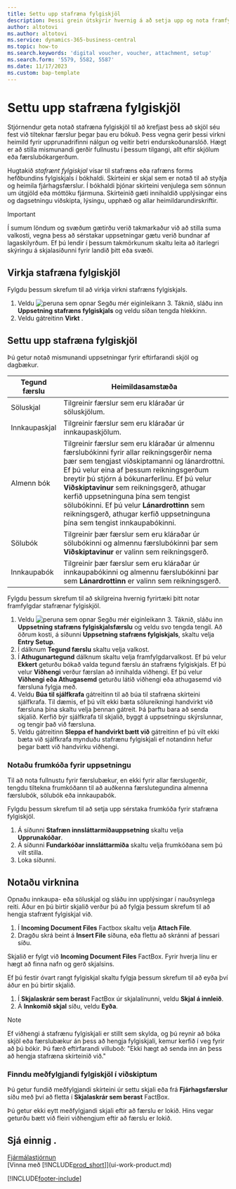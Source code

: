 ```yaml
---
title: Settu upp stafræna fylgiskjöl
description: Þessi grein útskýrir hvernig á að setja upp og nota framfylgdar stafrænar fylgiskjöl í Microsoft Dynamics 365 Business Central.
author: altotovi
ms.author: altotovi
ms.service: dynamics-365-business-central
ms.topic: how-to
ms.search.keywords: 'digital voucher, voucher, attachment, setup'
ms.search.form: '5579, 5582, 5587'
ms.date: 11/17/2023
ms.custom: bap-template
---
```


# <a name="set-up-digital-vouchers"></a>Settu upp stafræna fylgiskjöl

Stjórnendur geta notað stafræna fylgiskjöl til að krefjast þess að skjöl séu fest við tilteknar færslur þegar þau eru bókuð. Þess vegna gerir þessi virkni heimild fyrir upprunadrifinni nálgun og veitir betri endurskoðunarslóð. Hægt er að stilla mismunandi gerðir fullnustu í þessum tilgangi, allt eftir skjölum eða færslubókargerðum.

Hugtakið *stafrænt fylgiskjal* vísar til stafræns eða rafræns forms hefðbundins fylgiskjals í bókhaldi. Skírteini er skjal sem er notað til að styðja og heimila fjárhagsfærslur. Í bókhaldi þjónar skírteini venjulega sem sönnun um útgjöld eða móttöku fjármuna. Skírteinið gæti innihaldið upplýsingar eins og dagsetningu viðskipta, lýsingu, upphæð og allar heimildarundirskriftir.

> [!IMPORTANT]
> Í sumum löndum og svæðum gætirðu verið takmarkaður við að stilla suma valkosti, vegna þess að sérstakar uppsetningar gætu verið bundnar af lagaskilyrðum. Ef þú lendir í þessum takmörkunum skaltu leita að ítarlegri skýringu á skjalasíðunni fyrir landið þitt eða svæði.

## <a name="enable-digital-vouchers"></a>Virkja stafræna fylgiskjöl

Fylgdu þessum skrefum til að virkja virkni stafræns fylgiskjals.

1. Veldu ![peruna sem opnar Segðu mér eiginleikann 3.](media/ui-search/search_small.png "Segðu mér hvað þú vilt gera") Táknið, sláðu inn **Uppsetning stafræns fylgiskjals** og veldu síðan tengda hlekkinn.
2. Veldu gátreitinn **Virkt** .

## <a name="set-up-digital-vouchers-1"></a>Settu upp stafræna fylgiskjöl

Þú getur notað mismunandi uppsetningar fyrir eftirfarandi skjöl og dagbækur.

| Tegund færslu | Heimildasamstæða |
|------------|-------------|
| Söluskjal | Tilgreinir færslur sem eru kláraðar úr söluskjölum. |
| Innkaupaskjal | Tilgreinir færslur sem eru kláraðar úr innkaupaskjölum. |
| Almenn bók | Tilgreinir færslur sem eru kláraðar úr almennu færslubókinni fyrir allar reikningsgerðir nema þær sem tengjast viðskiptamanni og lánardrottni. Ef þú velur eina af þessum reikningsgerðum breytir þú stjórn á bókunarferlinu. Ef þú velur **Viðskiptavinur** sem reikningsgerð, athugar kerfið uppsetninguna þína sem tengist sölubókinni. Ef þú velur **Lánardrottinn** sem reikningsgerð, athugar kerfið uppsetninguna þína sem tengist innkaupabókinni. |
| Sölubók | Tilgreinir þær færslur sem eru kláraðar úr sölubókinni og almennu færslubókinni þar sem **Viðskiptavinur** er valinn sem reikningsgerð. |
| Innkaupabók | Tilgreinir þær færslur sem eru kláraðar úr innkaupabókinni og almennu færslubókinni þar sem **Lánardrottinn** er valinn sem reikningsgerð. |

Fylgdu þessum skrefum til að skilgreina hvernig fyrirtæki þitt notar framfylgdar stafrænar fylgiskjöl.

1. Veldu ![peruna sem opnar Segðu mér eiginleikann 3.](media/ui-search/search_small.png "Segðu mér hvað þú vilt gera") Táknið, sláðu inn **Uppsetning stafræns fylgiskjalsfærslu** og veldu svo tengda tengil. Að öðrum kosti, á síðunni **Uppsetning stafræns fylgiskjals**, skaltu velja **Entry Setup**.
2. Í dálknum **Tegund færslu**  skaltu velja valkost.
3. Í **Athugunartegund** dálknum skaltu velja framfylgdarvalkost. Ef þú velur **Ekkert** geturðu bókað valda tegund færslu án stafræns fylgiskjals. Ef þú velur **Viðhengi** verður færslan að innihalda viðhengi. Ef þú velur **Viðhengi eða Athugasemd** geturðu látið viðhengi eða athugasemd við færsluna fylgja með. 
4. Veldu **Búa til sjálfkrafa** gátreitinn til að búa til stafræna skírteini sjálfkrafa. Til dæmis, ef þú vilt ekki bæta sölureikningi handvirkt við færsluna þína skaltu velja þennan gátreit. Þá þarftu bara að senda skjalið. Kerfið býr sjálfkrafa til skjalið, byggt á uppsetningu skýrslunnar, og tengir það við færsluna.
5. Veldu gátreitinn **Sleppa ef handvirkt bætt við** gátreitinn ef þú vilt ekki bæta við sjálfkrafa mynduðu stafrænu fylgiskjali ef notandinn hefur þegar bætt við handvirku viðhengi.

### <a name="use-source-codes-for-setup"></a>Notaðu frumkóða fyrir uppsetningu

Til að nota fullnustu fyrir færslubækur, en ekki fyrir allar færslugerðir, tengdu tiltekna frumkóðann til að auðkenna færslutegundina almenna færslubók, sölubók eða innkaupabók.

Fylgdu þessum skrefum til að setja upp sérstaka frumkóða fyrir stafræna fylgiskjöl.

1. Á síðunni **Stafræn innsláttarmiðauppsetning**  skaltu velja **Upprunakóðar**.
2. Á síðunni **Fundarkóðar innsláttarmiða**  skaltu velja frumkóðana sem þú vilt stilla.
3. Loka síðunni.

## <a name="use-the-functionality"></a>Notaðu virknina

Opnaðu innkaupa- eða söluskjal og sláðu inn upplýsingar í nauðsynlega reiti. Áður en þú birtir skjalið verður þú að fylgja þessum skrefum til að hengja stafrænt fylgiskjal við.

1. Í **Incoming Document Files** Factbox skaltu velja **Attach File**.
2. Dragðu skrá beint á  **Insert File** síðuna, eða flettu að skránni af þessari síðu.

Skjalið er fylgt við **Incoming Document Files** FactBox. Fyrir hverja línu er hægt að finna nafn og gerð skjalsins.

Ef þú festir óvart rangt fylgiskjal skaltu fylgja þessum skrefum til að eyða því áður en þú birtir skjalið.

1. Í **Skjalaskrár sem berast**  FactBox úr skjalalínunni, veldu **Skjal á innleið**.
2. Á **Innkomið skjal**  síðu, veldu **Eyða**.

> [!NOTE]
> Ef viðhengi á stafrænu fylgiskjali er stillt sem skylda, og þú reynir að bóka skjöl eða færslubækur án þess að hengja fylgiskjali, kemur kerfið í veg fyrir að þú bókir. Þú færð eftirfarandi villuboð: "Ekki hægt að senda inn án þess að hengja stafræna skírteinið við."

### <a name="find-attached-vouchers-in-transactions"></a>Finndu meðfylgjandi fylgiskjöl í viðskiptum

Þú getur fundið meðfylgjandi skírteini úr settu skjali eða frá **Fjárhagsfærslur**  síðu með því að fletta í **Skjalaskrár sem berast**  FactBox.

Þú getur ekki eytt meðfylgjandi skjali eftir að færslu er lokið. Hins vegar geturðu bætt við fleiri viðhengjum eftir að færslu er lokið.

## <a name="see-also"></a>Sjá einnig .

[Fjármálastjórnun](finance.md)  
[Vinna með [!INCLUDE[prod_short](includes/prod_short.md)]](ui-work-product.md)

[!INCLUDE[footer-include](includes/footer-banner.md)]
